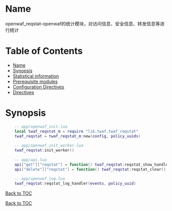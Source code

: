 Name
====
openwaf_reqstat-openwaf的统计模块，对访问信息、安全信息、转发信息等进行统计

Table of Contents
=================
* [Name](#name)
* [Synopsis](#synopsis)
* [Statistical information](#statistical-information)
* [Prerequisite modules](#prerequisite-modules)
* [Configuration Directives](#configuration-directives)
* [Directives](#directives)

Synopsis
========
```lua
    -- app/openwaf_init.lua
    local twaf_reqstat_m = require "lib.twaf.twaf_reqstat"
    twaf_reqstat = twaf_reqstat_m:new(config, policy_uuids)
    
    -- app/openwaf_init_worker.lua
    twaf_reqstat:init_worker()
    
    -- app/api.lua
    api["get"]["reqstat"] = function() twaf_reqstat:reqstat_show_handler(policy_uuid) end
    api["delete"]["reqstat"] = function() twaf_reqstat:reqstat_clear() end
    
    -- app/openwaf_log.lua
    twaf_reqstat:reqstat_log_handler(events, policy_uuid)
```
[Back to TOC](#table-of-contents)


[Back to TOC](#table-of-contents)
